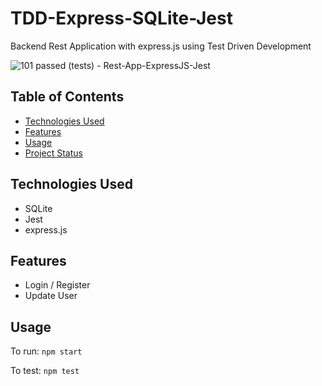 # TDD-Express-SQLite-Jest
Backend Rest Application with express.js using Test Driven Development

![101 passed (tests) - Rest-App-ExpressJS-Jest ](https://user-images.githubusercontent.com/50525581/127479008-1bc48c7f-e660-43fe-9c5d-00363ac4a59e.png)


## Table of Contents
* [Technologies Used](#technologies-used)
* [Features](#features)
* [Usage](#usage)
* [Project Status](#project-status)

## Technologies Used
- SQLite
- Jest
- express.js

## Features
- Login / Register
- Update User

## Usage

To run: 
`npm start`

To test:
`npm test`


